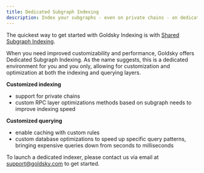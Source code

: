 ```yaml
---
title: Dedicated Subgraph Indexing
description: Index your subgraphs - even on private chains - on dedicated infrastructure for improved customizability and performance.
---
```


The quickest way to get started with Goldsky Indexing is with [Shared Subgraph Indexing](/indexing/shared-subgraph-indexing).

When you need improved customizability and performance, Goldsky offers Dedicated Subgraph Indexing. As the name suggests, this is a dedicated environment for you and you only, allowing for customization and optimization at both the indexing and querying layers.

**Customized indexing**

- support for private chains
- custom RPC layer optimizations methods based on subgraph needs to improve indexing speed

**Customized querying**

- enable caching with custom rules
- custom database optimizations to speed up specific query patterns, bringing expensive queries down from seconds to milliseconds

To launch a dedicated indexer, please contact us via email at [support@goldsky.com](mailto:support@goldsky.com) to get started.
